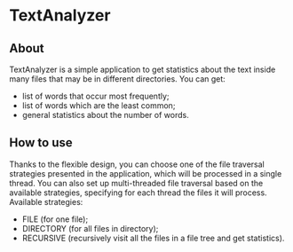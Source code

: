 # TextAnalyzer


## About
TextAnalyzer is a simple application to get statistics about the text inside many files that may be in different directories.
You can get:
* list of words that occur most frequently;
* list of words which are the least common;
* general statistics about the number of words.

## How to use 
Thanks to the flexible design, you can choose one of the file traversal strategies presented in the application, which will be processed in a single thread. You can also set up multi-threaded file traversal based on the available strategies, specifying for each thread the files it will process.
Available strategies:
* FILE (for one file); 
* DIRECTORY (for all files in directory);
* RECURSIVE (recursively visit all the files in a file tree and get statistics).











